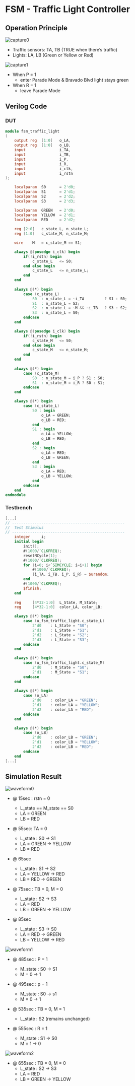 # FSM - Traffic Light Controller
## Operation Principle
![capture0](./capture/capture0.png)
- Traffic sensors: TA, TB (TRUE when there’s traffic)
- Lights: LA, LB (Green or Yellow or Red)
    
![capture1](./capture/capture1.png)
- When P = 1
    - enter Parade Mode & Bravado Blvd light stays green
- When R = 1
    - leave Parade Mode

## Verilog Code
### DUT
```Verilog
module fsm_traffic_light
(   
    output reg  [1:0]   o_LA,
    output reg  [1:0]   o_LB,
    input               i_TA,
    input               i_TB,
    input               i_P,
    input               i_R,
    input               i_clk,
    input               i_rstn
);

    localparam  S0      = 2'd0;
    localparam  S1      = 2'd1;
    localparam  S2      = 2'd2;
    localparam  S3      = 2'd3;

    localparam  GREEN   = 2'd0;
    localparam  YELLOW  = 2'd1;
    localparam  RED     = 2'd2;
    
    reg [2:0]   c_state_L, n_state_L;
    reg [1:0]   c_state_M, n_state_M;

    wire    M   = c_state_M == S1;

    always @(posedge i_clk) begin
        if(!i_rstn) begin
            c_state_L   <= S0;
        end else begin
            c_state_L   <= n_state_L;   
        end
    end
    
    always @(*) begin
        case (c_state_L)
            S0  : n_state_L = ~i_TA         ? S1 : S0;
            S1  : n_state_L = S2;
            S2  : n_state_L = ~M && ~i_TB   ? S3 : S2;
            S3  : n_state_L = S0;
        endcase
    end

    always @(posedge i_clk) begin
        if(!i_rstn) begin
            c_state_M   <= S0;  
        end else begin
            c_state_M   <= n_state_M;   
        end
    end
    
    always @(*) begin
        case (c_state_M)
            S0  : n_state_M = i_P ? S1 : S0;
            S1  : n_state_M = i_R ? S0 : S1;
        endcase
    end

    always @(*) begin
        case (c_state_L)
            S0 : begin
                o_LA = GREEN;
                o_LB = RED;
            end
            S1 : begin
                o_LA = YELLOW;
                o_LB = RED;
            end
            S2 : begin
                o_LA = RED;
                o_LB = GREEN;
            end
            S3 : begin
                o_LA = RED;
                o_LB = YELLOW;
            end
        endcase
    end
endmodule
```

### Testbench
```Verilog
[...]
// --------------------------------------------------
//  Test Stimulus
// --------------------------------------------------
    integer     i;
    initial begin
        init();
        #(1000/`CLKFREQ);
        resetNCycle(1);
        #(1000/`CLKFREQ);
        for (i=0; i<`SIMCYCLE; i=i+1) begin
            #(1000/`CLKFREQ);
            {i_TA, i_TB, i_P, i_R} = $urandom;
        end
        #(1000/`CLKFREQ);
        $finish;
    end
    
    reg     [4*32-1:0]  L_State, M_State;
    reg     [4*32-1:0]  color_LA, color_LB;

    always @(*) begin
        case (u_fsm_traffic_light.c_state_L)
            2'd0    : L_State = "S0";
            2'd1    : L_State = "S1";
            2'd2    : L_State = "S2";
            2'd3    : L_State = "S3";
        endcase
    end

    always @(*) begin
        case (u_fsm_traffic_light.c_state_M)
            2'd0    : M_State = "S0";
            2'd1    : M_State = "S1";
        endcase
    end
    
    always @(*) begin
        case (o_LA)
            2'd0    : color_LA = "GREEN";
            2'd1    : color_LA = "YELLOW";
            2'd2    : color_LA = "RED";
        endcase
    end

    always @(*) begin
        case (o_LB)
            2'd0    : color_LB = "GREEN";
            2'd1    : color_LB = "YELLOW";
            2'd2    : color_LB = "RED";
        endcase
    end
[...]
```

## Simulation Result
![waveform0](./waveform/waveform0.png)
- @ 15sec : rstn = 0
    - L_state == M_state == S0
    - LA = GREEN 
    - LB = RED

- @ 55sec: TA = 0
    - L_state : S0 -> S1
    - LA = GREEN -> YELLOW
    - LB = RED
    
- @ 65sec
    - L_state : S1 -> S2
    - LA = YELLOW -> RED
    - LB = RED -> GREEN

- @ 75sec : TB = 0, M = 0
    - L_state : S2 -> S3
    - LA = RED
    - LB = GREEN -> YELLOW

- @ 85sec
    - L_state : S3 -> S0
    - LA = RED -> GREEN
    - LB = YELLOW -> RED

![waveform1](./waveform/waveform1.png)
- @ 485sec : P = 1
    - M_state : S0 -> S1
    - M = 0 -> 1

- @ 495sec : p = 1
    - M_state : S0 -> s1
    - M = 0 -> 1
    
- @ 535sec : TB = 0, M = 1
    - L_state : S2 (remains unchanged)

- @ 555sec : R = 1
    - M_state : S1 -> S0
    - M = 1 -> 0

![waveform2](./waveform/waveform2.png)
- @ 655sec : TB = 0, M = 0
    - L_state : S2 -> S3
    - LA = RED
    - LB = GREEN -> YELLOW
